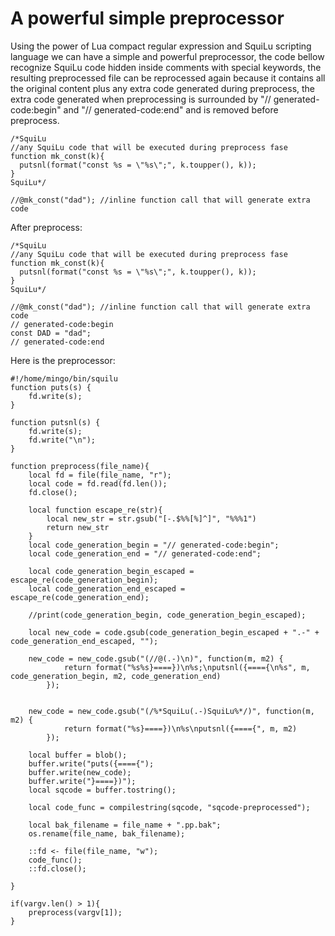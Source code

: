 # A powerful simple preprocessor #

Using the power of Lua compact regular expression and SquiLu scripting language we can have a simple and powerful preprocessor, the code bellow recognize SquiLu code hidden inside comments with special keywords, the resulting preprocessed file can be reprocessed again because it contains all the original content plus any extra code generated during preprocess, the extra code generated when preprocessing is surrounded by "// generated-code:begin" and "// generated-code:end" and is removed before preprocess.


```
/*SquiLu
//any SquiLu code that will be executed during preprocess fase
function mk_const(k){
  putsnl(format("const %s = \"%s\";", k.toupper(), k));
}
SquiLu*/ 

//@mk_const("dad"); //inline function call that will generate extra code
```

After preprocess:
```
/*SquiLu
//any SquiLu code that will be executed during preprocess fase
function mk_const(k){
  putsnl(format("const %s = \"%s\";", k.toupper(), k));
}
SquiLu*/ 

//@mk_const("dad"); //inline function call that will generate extra code
// generated-code:begin
const DAD = "dad";
// generated-code:end
```

Here is the preprocessor:
```
#!/home/mingo/bin/squilu
function puts(s) {
	fd.write(s);
}

function putsnl(s) {
	fd.write(s);
	fd.write("\n");
}

function preprocess(file_name){
	local fd = file(file_name, "r");
	local code = fd.read(fd.len());
	fd.close();
	
	local function escape_re(str){
		local new_str = str.gsub("[-.$%%[%]^]", "%%%1")
		return new_str
	}
	local code_generation_begin = "// generated-code:begin";
	local code_generation_end = "// generated-code:end";

	local code_generation_begin_escaped = escape_re(code_generation_begin);
	local code_generation_end_escaped = escape_re(code_generation_end);

	//print(code_generation_begin, code_generation_begin_escaped);

	local new_code = code.gsub(code_generation_begin_escaped + ".-" + code_generation_end_escaped, "");

	new_code = new_code.gsub("(//@(.-)\n)", function(m, m2) {
			return format("%s%s}====})\n%s;\nputsnl({===={\n%s", m, code_generation_begin, m2, code_generation_end)
		});


	new_code = new_code.gsub("(/%*SquiLu(.-)SquiLu%*/)", function(m, m2) {
			return format("%s}====})\n%s\nputsnl({===={", m, m2)
		});

	local buffer = blob();
	buffer.write("puts({===={");
	buffer.write(new_code);
	buffer.write("}====})");
	local sqcode = buffer.tostring();
	
	local code_func = compilestring(sqcode, "sqcode-preprocessed");

	local bak_filename = file_name + ".pp.bak";
	os.rename(file_name, bak_filename);

	::fd <- file(file_name, "w");
	code_func();
	::fd.close();

}

if(vargv.len() > 1){
	preprocess(vargv[1]);
}
```